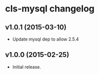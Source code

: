 # cls-mysql changelog

## v1.0.1 (2015-03-10)

 * Update mysql dep to allow 2.5.4

## v1.0.0 (2015-02-25)

 * Initial release.

